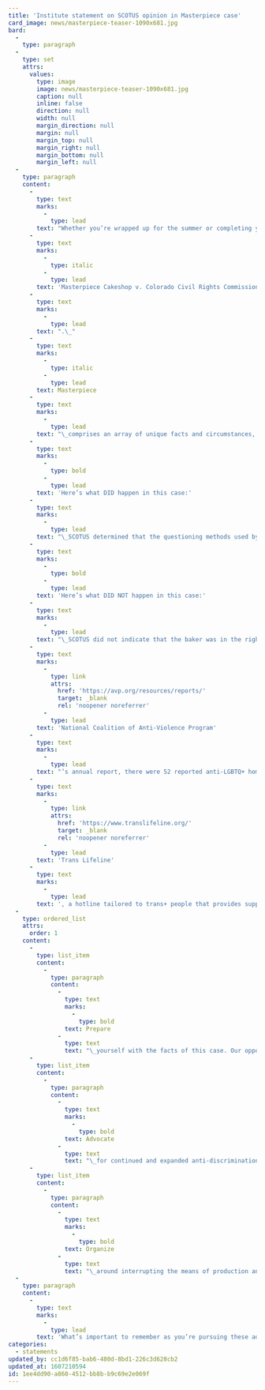 ```yaml
---
title: 'Institute statement on SCOTUS opinion in Masterpiece case'
card_image: news/masterpiece-teaser-1090x681.jpg
bard:
  -
    type: paragraph
  -
    type: set
    attrs:
      values:
        type: image
        image: news/masterpiece-teaser-1090x681.jpg
        caption: null
        inline: false
        direction: null
        width: null
        margin_direction: null
        margin: null
        margin_top: null
        margin_right: null
        margin_bottom: null
        margin_left: null
  -
    type: paragraph
    content:
      -
        type: text
        marks:
          -
            type: lead
        text: "Whether you’re wrapped up for the summer or completing your final weeks of classes and coursework, you’ve likely become aware of today’s U.S. Supreme Court (SCOTUS) opinion on the case of\_"
      -
        type: text
        marks:
          -
            type: italic
          -
            type: lead
        text: 'Masterpiece Cakeshop v. Colorado Civil Rights Commission'
      -
        type: text
        marks:
          -
            type: lead
        text: ".\_"
      -
        type: text
        marks:
          -
            type: italic
          -
            type: lead
        text: Masterpiece
      -
        type: text
        marks:
          -
            type: lead
        text: "\_comprises an array of unique facts and circumstances, and some initial news and analysis has been more confusing than helpful. Here, we’re addressing the context of this case, some basic facts and implications, and leaving you with some ways to get involved and stay involved."
      -
        type: text
        marks:
          -
            type: bold
          -
            type: lead
        text: 'Here’s what DID happen in this case:'
      -
        type: text
        marks:
          -
            type: lead
        text: "\_SCOTUS determined that the questioning methods used by the Colorado Civil Rights Commission were not appropriate and infringed on the baker’s freedom to exercise his religion. The ruling of this case speaks specifically on this situation. SCOTUS opted to maintain a fair judicial process and determine that Phillips’ treatment during the Commission’s questioning did not result in a fair process."
      -
        type: text
        marks:
          -
            type: bold
          -
            type: lead
        text: 'Here’s what DID NOT happen in this case:'
      -
        type: text
        marks:
          -
            type: lead
        text: "\_SCOTUS did not indicate that the baker was in the right to refuse the gay couple service. In fact, several statements throughout the opinion provided by the justices asserts that discrimination based on sexual orientation is unconstitutional. The SCOTUS ruling is not a license to discriminate based on sexual orientation.While this opinion is not a direct loss for our queer and trans+ community, it is still prudent to acknowledge that major political moments can have ripple effects that cause an uptick in discriminatory violence. There is a clear pattern where political decisions that negatively impact various identity groups embolden those who hate us most to call for greater, more public, and more abhorrent treatment of those groups. One example is the sharp increase in single-incident homicides of LGBTQ+ people following the 2016 presidential election. According to the\_"
      -
        type: text
        marks:
          -
            type: link
            attrs:
              href: 'https://avp.org/resources/reports/'
              target: _blank
              rel: 'noopener noreferrer'
          -
            type: lead
        text: 'National Coalition of Anti-Violence Program'
      -
        type: text
        marks:
          -
            type: lead
        text: "’s annual report, there were 52 reported anti-LGBTQ+ homicides in 2017 compared to 28 hate-based homicides in 2016 (which doesn’t include the 49 killings at the Pulse Nightclub massacre).\_"
      -
        type: text
        marks:
          -
            type: link
            attrs:
              href: 'https://www.translifeline.org/'
              target: _blank
              rel: 'noopener noreferrer'
          -
            type: lead
        text: 'Trans Lifeline'
      -
        type: text
        marks:
          -
            type: lead
        text: ', a hotline tailored to trans+ people that provides support around a variety of items such as gender navigation and mental health concerns, also indicated that calls to their volunteer-run hotlines skyrocketed following both the 2016 presidential election and again on February 23 when federal guidelines on Title IX were stripped to no longer offer protections for transgender students.Our legal protections, where they existed, are (thankfully) still intact, but the social implications and the chatter among our opponents may lead us down a pathway where even the legal protections we hold onto today get called into question. The opinion from SCOTUS makes it abundantly clear that this will not be the last time they are asked to add further clarification on where the line is between religious freedom and discriminatory practices against queer and trans+ people.In the meantime, rather than wait for a judicial decision to tell us what we already know, we must do what we always do: fight. Here’s some suggestions on where to start:'
  -
    type: ordered_list
    attrs:
      order: 1
    content:
      -
        type: list_item
        content:
          -
            type: paragraph
            content:
              -
                type: text
                marks:
                  -
                    type: bold
                text: Prepare
              -
                type: text
                text: "\_yourself with the facts of this case. Our opponents will want to view this as a win for religious freedom and interpret SCOTUS’s ruling as a free-pass to discriminate. That’s false and a misinterpretation of the ruling. Discrimination is STILL illegal."
      -
        type: list_item
        content:
          -
            type: paragraph
            content:
              -
                type: text
                marks:
                  -
                    type: bold
                text: Advocate
              -
                type: text
                text: "\_for continued and expanded anti-discrimination protections at the collegiate, local, state, and federal level. This means ensuring your university, town, state, and our country have, in writing, the most expansive language possible restricting discrimination based on gender identity, gender expression, and sexual orientation."
      -
        type: list_item
        content:
          -
            type: paragraph
            content:
              -
                type: text
                marks:
                  -
                    type: bold
                text: Organize
              -
                type: text
                text: "\_around interrupting the means of production and financial gain of businesses and corporations that subversively continue to discriminate despite legal protections. Businesses can’t discriminate against ANYONE if they’re unable to keep the doors open."
  -
    type: paragraph
    content:
      -
        type: text
        marks:
          -
            type: lead
        text: 'What’s important to remember as you’re pursuing these advocacy and activism measures is to mind your energy. Check in with each other, uplift those who have the surge of energy to strike at times you might not, and pace yourself. The (in)justice system is a complicated and often short-sided mechanism for achieving true equity but it requires changing all systems to obtain our collective liberation. So when the next fight is bigger than a multi-tiered wedding cake, we must rise to the occasion. It’s the yeast we can do.'
categories:
  - statements
updated_by: cc1d6f85-bab6-480d-8bd1-226c3d628cb2
updated_at: 1607210594
id: 1ee4dd90-a860-4512-bb8b-b9c69e2e069f
---
```

